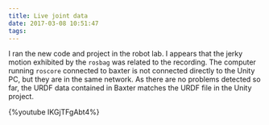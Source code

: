```yaml
---
title: Live joint data
date: 2017-03-08 10:51:47
tags:
---
```

I ran the new code and project in the robot lab.
I appears that the jerky motion exhibited by the `rosbag` was related to the recording.
The computer running `roscore` connected to baxter is not connected directly to the Unity PC, but they are in the same network.
As there are no problems detected so far, the URDF data contained in Baxter matches the URDF file in the Unity project.

{%youtube IKGjTFgAbt4%}
